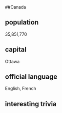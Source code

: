 ##Canada
## population
35,851,770

## capital
Ottawa
 
## official language
English, French

## interesting trivia



